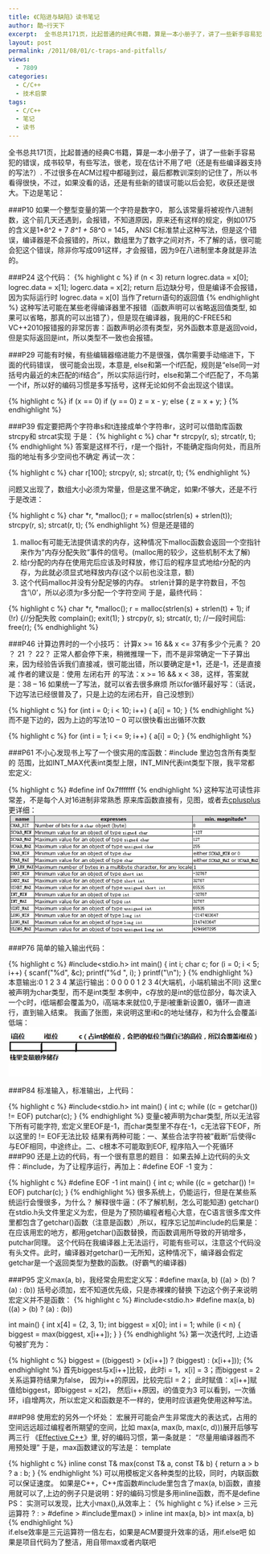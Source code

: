 ```yaml
---
title: 《C陷进与缺陷》读书笔记
author: 酷~行天下
excerpt:  全书总共171页，比起普通的经典C书籍，算是一本小册子了，讲了一些新手容易犯的错误，成书较早，有些写法，很老，现在估计不用了吧（还是有些编译器支持的写法?）. 不过很多在ACM过程中都碰到过，最后都教训深刻的记住了，所以书看得很快，不过，如果没看的话，还是有些新的错误可能以后会犯，收获还是很大。
layout: post
permalink: /2011/08/01/c-traps-and-pitfalls/
views:
  - 7809
categories:
  - C/C++
  - 技术启蒙
tags:
  - C/C++
  - 笔记
  - 读书
---
```

全书总共171页，比起普通的经典C书籍，算是一本小册子了，讲了一些新手容易犯的错误，成书较早，有些写法，很老，现在估计不用了吧（还是有些编译器支持的写法?）.
不过很多在ACM过程中都碰到过，最后都教训深刻的记住了，所以书看得很快，不过，如果没看的话，还是有些新的错误可能以后会犯，收获还是很大。下边是笔记：

###P10
如果一个整型变量的第一个字符是数字0， 那么该常量将被视作八进制数，这个前几天还遇到，会报错，不知道原因，原来还有这样的规定，例如0175的含义是1*8^2 + 7 *8^1 + 5*8^0 = 145， ANSI C标准禁止这种写法，但是这个错误，编译器是不会报错的，所以，数组里为了数字之间对齐，不了解的话，很可能会犯这个错误，除非你写成091这样，才会报错，因为9在八进制里本身就是非法的。

###P24
这个代码：
{% highlight c %}
if (n < 3)
    return
logrec.data = x[0];
logrec.data = x[1];
logerc.data = x[2];
return 后边缺分号，但是编译不会报错，因为实际运行时
logrec.data = x[0] 当作了return语句的返回值
{% endhighlight %}
这种写法可能在某些老得编译器里不报错（函数声明可以省略返回值类型, 如果可以省略，那真的可以出错了），但是现在编译器，我用的C-FREE5和VC++2010报错报的非常厉害：函数声明必须有类型，另外函数本意是返回void，但是实际返回是int，所以类型不一致也会报错。

###P29
可能有时候，有些编辑器缩进能力不是很强，偶尔需要手动缩进下，下面的代码错误，
很可能会出现，本意是, else和第一个if匹配，规则是“else同一对括号内最近的未匹配的if结合”，所以实际运行时，else和第二个if匹配了，不鸟第一个if，所以好的编码习惯是多写括号，这样无论如何不会出现这个错误。

{% highlight c %}
if (x == 0) 
    if (y == 0) z = x - y;
else {
    z = x + y;
}
{% endhighlight %}

###P39
假定要把两个字符串s和t连接成单个字符串r，这时可以借助库函数strcpy和 strcat实现
于是：
{% highlight c %}
char *r
strcpy(r, s);
strcat(r, t);
{% endhighlight %}
答案是这样不行，r是一个指针，不能确定指向何处，而且所指的地址有多少空间也不确定
再试一次：

{% highlight c %}
char r[100];
strcpy(r, s);
strcat(r, t);
{% endhighlight %}

问题又出现了，数组大小必须为常量，但是这里不确定，如果r不够大，还是不行
于是改进：

{% highlight c %}
char *r, *malloc();
r = malloc(strlen(s) + strlen(t));
strcpy(r, s);
strcat(r, t);
{% endhighlight %}
但是还是错的
1. malloc有可能无法提供请求的内存，这种情况下malloc函数会返回一个空指针来作为”内存分配失败”事件的信号。(malloc用的较少，这些机制不太了解)
2. 给r分配的内存在使用完后应该及时释放，修订后的程序显式地给r分配的内存，为此就必须显式地释放内存(这个以前也没注意，额)
3. 这个代码malloc并没有分配足够的内存。 strlen计算的是字符数目，不包含’\0’，所以必须为r多分配一个字符空间
于是，最终代码：

{% highlight c %}
char *r, *malloc();
r = malloc(strlen(s) + strlen(t) + 1);
if (!r) {//分配失败 
    complain();
    exit(1);
}
strcpy(r, s);
strcat(r, t);
//一段时间后:
free(r);
{% endhighlight %}

###P46
计算边界时的一个小技巧：
计算x >= 16 && x <= 37有多少个元素？ 20 ？ 21 ？ 22？
正常人都会停下来，稍微推理一下，而不是非常确定一下子算出来，因为经验告诉我们直接减，很可能出错，所以要确定是+1，还是-1，还是直接减
作者的建议是：使用 左闭右开 的写法：x >= 16 && x < 38，这样，答案就是：38 – 16
如果统一了写法，就可以省去很多麻烦
所以for循环最好写：（话说，下边写法已经很普及了，只是上边的左闭右开，自己没想到）

{% highlight c %}
for (int i = 0; i < 10; i++) {
    a[i] = 10;
}
{% endhighlight %}
而不是下边的，因为上边的写法10 – 0 可以很快看出出循环次数

{% highlight c %}
for (int i = 1; i <= 9; i++) {
    a[i] = 0;
}
{% endhighlight %}

###P61
不小心发现书上写了一个很实用的库函数：#include 里边包含所有类型的
范围，比如INT_MAX代表int类型上限，INT_MIN代表int类型下限，我平常都宏定义:

{% highlight c %}
#define inf 0x7fffffff
{% endhighlight %}
这种写法可读性非常差，不是每个人对16进制非常熟悉
原来库函数直接有，见图，或者去[cplusplus](http://www.cplusplus.com/reference/clibrary/climits/)更详细：
![Image](/uploads/2011/07/climits.jpg)

###P76
简单的输入输出代码：

{% highlight c %}
#include<stdio.h>
int main() {
    int i;
    char c;
    for (i = 0; i < 5; i++) {
        scanf("%d", &c);
        printf("%d ", i);
    }
    printf("\n");
}
{% endhighlight %}
本意输出:0 1 2 3 4
某运行输出：0 0 0 0 1 2 3 4(大端机，小端机输出不同)
这里c被声明为char类型，而不是int类型
本例中，c存放的是int的低位部分，每次读入一个c时，i低端都会覆盖为0，i高端本来就位0,于是i被重新设置0，循环一直进行，直到输入结束。
我画了张图，来说明这里i和c的地址储存，和为什么会覆盖i低端：
![Image](/uploads/2011/07/xianjinyuquexianzhanlizi.jpg)

###P84
标准输入，标准输出，上代码：

{% highlight c %}
#include<stdio.h>
int main() {
    int c;
    while ((c = getchar()) != EOF)
        putchar(c);
}
{% endhighlight %}
变量c被声明为char类型, 所以无法容下所有可能字符,
宏定义里EOF是-1，而char类型里不存在-1，c无法容下EOF，所以这里的 != EOF无法比较
结果有两种可能：一、某些合法字符被”截断”后使得c与EOF相同，中途终止。二、c根本不可能取到EOF, 程序陷入一个死循环
###P90
还是上边的代码，有一个很有意思的题目：
如果去掉上边代码的头文件：#include，为了让程序运行，再加上：#define EOF -1
变为：

{% highlight c %}
#define EOF -1
int main() {
    int c;
    while ((c = getchar()) != EOF)
        putchar(c);
}
{% endhighlight %}
很多系统上，仍能运行，但是在某些系统运行会慢很多，为什么？
解释很牛逼：(不了解机制，怎么可能知道)
getchar()在stdio.h头文件里定义为宏，但是为了预防编程者粗心大意，在C语言很多库文件里都包含了getchar()函数（注意是函数）,所以，程序忘记加#include的后果是：
在应该用宏的地方，都用getchar()函数替换，而函数调用所导致的开销增多，putchar同理。
这个代码在我编译器上无法运行，可能有些可以，注意这个代码没有头文件。此时，编译器对getchar()一无所知，这种情况下，编译器会假定getchar是一个返回类型为整数的函数。(好霸气的编译器)

###P95
定义max(a, b)，我经常会用宏定义写：#define max(a, b) ((a) > (b) ? (a) : (b))
括号必须加，宏不知道优先级，只是赤裸裸的替换
下边这个例子来说明宏定义并不是函数：
{% highlight c %}
#include<stdio.h>
#define max(a, b) ((a) > (b) ? (a) : (b))
 
int main() {
    int x[4] = {2, 3, 1};
    int biggest = x[0];
    int i = 1;
    while (i < n) { 
        biggest = max(biggest, x[i++]);
    }
}
{% endhighlight %}
第一次迭代时, 上边语句被扩充为：

{% highlight c %}
biggest = ((biggest) > (x[i++]) ? (biggest) : (x[i++]));
{% endhighlight %}
首先biggest与x[i++]比较，此时i = 1，x[i] = 3；而biggest = 2
关系运算符结果为false， 因为i++的原因，比较完后I = 2；
此时赋值：x[i++]赋值给biggest，即biggest = x[2]， 然后i++原因，i的值变为3
可以看到，一次循环，i自增两次，所以宏定义和函数是不一样的，使用时应该避免使用这种写法。

###P98
使用宏的另外一个坏处：
宏展开可能会产生非常庞大的表达式，占用的空间远远超过编程者所期望的空间，比如
max(a, max(b, max(c, d)))展开后够写两三行
《[Effective C++](http://www.kuqin.com/effectivec2e/)》里, 好的编码习惯，第一条就是：
“尽量用编译器而不用预处理”
于是，max函数建议的写法是：
template

{% highlight c %}
inline const T& max(const T& a, const T& b)
{ return a > b ? a : b; }
{% endhighlight %}
可以用模板定义各种类型的比较，同时，内联函数可以保证速度。
如果是C++，C++库函数#include里包含了max(a, b)函数，直接用就可以了,上边的例子只是说明：好的编码习惯是多用inline函数，而不是define
PS：
实测可以发现，比大小max(),从效率上：
{% highlight c %}
if.else > 三元运算符 ? : >  #define > #include<cmath>里max() > 
inline int max(a, b)> int max(a, b)  
{% endhighlight %}   
if.else效率是三元运算符一倍左右，如果是ACM要提升效率的话，用if.else吧
如果是项目代码为了整洁，用自带max或者内联吧